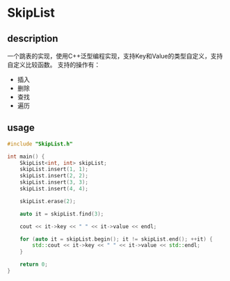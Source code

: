 # SkipList


## description

一个跳表的实现，使用C++泛型编程实现，支持Key和Value的类型自定义，支持自定义比较函数。
支持的操作有：
- 插入
- 删除
- 查找
- 遍历

## usage

```cpp
#include "SkipList.h"

int main() {
    SkipList<int, int> skipList;
    skipList.insert(1, 1);
    skipList.insert(2, 2);
    skipList.insert(3, 3);
    skipList.insert(4, 4);

    skipList.erase(2);

    auto it = skipList.find(3);

    cout << it->key << " " << it->value << endl;

    for (auto it = skipList.begin(); it != skipList.end(); ++it) {
        std::cout << it->key << " " << it->value << std::endl;
    }

    return 0;
}    

